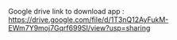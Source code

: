  Google drive link to download app : https://drive.google.com/file/d/1T3nQ12AyFukM-EWm7Y9moj7Gqrf699SI/view?usp=sharing
